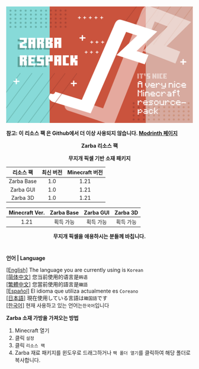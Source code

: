 ![Cover](https://github.com/ZfIxV/Zarba-Respack/blob/main/Zarba%20Respack%20-%20Header.png)

**참고: 이 리소스 팩 은 Github에서 더 이상 사용되지 않습니다. [Modrinth 페이지](https://modrinth.com/resourcepack/zarba-respack/)**

<div align="center">

**Zarba 리소스 팩**

**무지개 픽셀 기반 소재 패키지**

| 리소스 팩 | 최신 버전 | Minecraft 버전 |
| :-: | :-: | :-: |
| Zarba Base | 1.0 | 1.21 |
| Zarba GUI | 1.0 | 1.21 |
| Zarba 3D | 1.0 | 1.21 |

| Minecraft Ver. | Zarba Base | Zarba GUI | Zarba 3D |
| :-: | :-: | :-: | :-: |
| 1.21 | 획득 가능 | 획득 가능 | 획득 가능 |

</div>

<div align="center">
  
**무지개 픽셀을 애용하시는 분들께 바칩니다.**

</div>

#               

**언어 | Language**

[[English]](https://github.com/ZfIxV/Zarba-Respack/tree/main/README.md)   The language you are currently using is `Korean`         
[[简体中文]](https://github.com/ZfIxV/Zarba-Respack/tree/main/README-SC.md)   您当前使用的语言是`韩语`         
[[繁體中文]](https://github.com/ZfIxV/Zarba-Respack/tree/main/README-TC.md)   您當前使用的語言是`韓語`         
[[Español]](https://github.com/ZfIxV/Zarba-Respack/tree/main/README-ES.md)   El idioma que utiliza actualmente es `Coreano`        
[[日本語]](https://github.com/ZfIxV/Zarba-Respack/tree/main/README-JP.md)   現在使用している言語は`韓国語`です        
[[한국어]](https://github.com/ZfIxV/Zarba-Respack/tree/main/README-KO.md)   현재 사용하고 있는 언어는`한국어`입니다         

**Zarba 소재 가방을 가져오는 방법**

1. Minecraft 열기
2. 클릭 `설정`
3. 클릭 `리소스 팩`
4. Zarba 재료 패키지를 윈도우로 드래그하거나 `팩 폴더 열기`를 클릭하여 해당 폴더로 복사합니다.